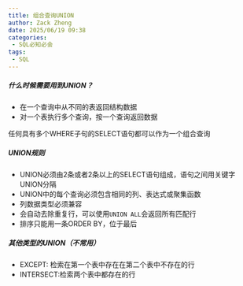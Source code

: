 ```yaml
---
title: 组合查询UNION
author: Zack Zheng
date: 2025/06/19 09:38
categories:
 - SQL必知必会
tags:
 - SQL
---
```


##### 什么时候需要用到UNION？

+ 在一个查询中从不同的表返回结构数据    
+ 对一个表执行多个查询，按一个查询返回数据      

任何具有多个WHERE子句的SELECT语句都可以作为一个组合查询      

##### UNION规则   

+ UNION必须由2条或者2条以上的SELECT语句组成，语句之间用关键字UNION分隔   
+ UNION中的每个查询必须包含相同的列、表达式或聚集函数   
+ 列数据类型必须兼容    
+ 会自动去除重复行，可以使用`UNION ALL`会返回所有匹配行   
+ 排序只能用一条ORDER BY，位于最后      


##### 其他类型的UNION（不常用）

+ EXCEPT: 检索在第一个表中存在在第二个表中不存在的行   
+ INTERSECT:检索两个表中都存在的行     



<Suspense>
  <my-codes repo="o-bricks" path="sql/sqlIn10Minutes/union.sql" lang="sql" />
</Suspense>
